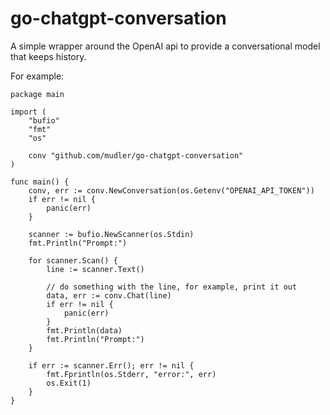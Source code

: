 # go-chatgpt-conversation

A simple wrapper around the OpenAI api to provide a conversational model that keeps history.

For example:

```golang
package main

import (
	"bufio"
	"fmt"
	"os"

	conv "github.com/mudler/go-chatgpt-conversation"
)

func main() {
	conv, err := conv.NewConversation(os.Getenv("OPENAI_API_TOKEN"))
	if err != nil {
		panic(err)
	}

	scanner := bufio.NewScanner(os.Stdin)
	fmt.Println("Prompt:")

	for scanner.Scan() {
		line := scanner.Text()

		// do something with the line, for example, print it out
		data, err := conv.Chat(line)
		if err != nil {
			panic(err)
		}
		fmt.Println(data)
		fmt.Println("Prompt:")
	}

	if err := scanner.Err(); err != nil {
		fmt.Fprintln(os.Stderr, "error:", err)
		os.Exit(1)
	}
}

```